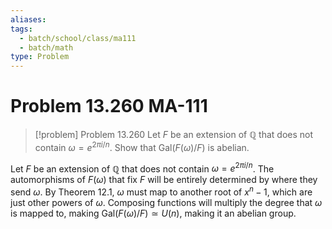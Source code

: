 ```yaml
---
aliases: 
tags:
  - batch/school/class/ma111
  - batch/math
type: Problem
---
```

# Problem 13.260 MA-111

> [!problem] Problem 13.260
> Let $F$ be an extension of $\mathbb{Q}$ that does not contain $\omega=e^{2\pi i/n}$. Show that $\text{Gal}(F(\omega)/F)$ is abelian.

Let $F$ be an extension of $\mathbb{Q}$ that does not contain $\omega=e^{2\pi i/n}$. The automorphisms of $F(\omega)$ that fix $F$ will be entirely determined by where they send $\omega$. By Theorem 12.1, $\omega$ must map to another root of $x^{n}-1$, which are just other powers of $\omega$. Composing functions will multiply the degree that $\omega$ is mapped to, making $\text{Gal}(F(\omega)/F)\simeq U(n)$, making it an abelian group.
